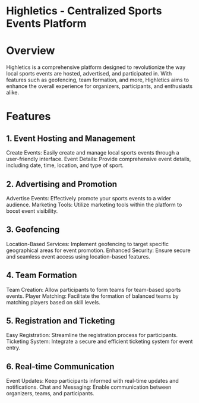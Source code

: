 # Highletics - Centralized Sports Events Platform
 # Overview
Highletics is a comprehensive platform designed to revolutionize the way local sports events are hosted, advertised, and participated in. With features such as geofencing, team formation, and more, Highletics aims to enhance the overall experience for organizers, participants, and enthusiasts alike.

# Features
## 1. Event Hosting and Management
Create Events: Easily create and manage local sports events through a user-friendly interface.
Event Details: Provide comprehensive event details, including date, time, location, and type of sport.
## 2. Advertising and Promotion
Advertise Events: Effectively promote your sports events to a wider audience.
Marketing Tools: Utilize marketing tools within the platform to boost event visibility.
## 3. Geofencing
Location-Based Services: Implement geofencing to target specific geographical areas for event promotion.
Enhanced Security: Ensure secure and seamless event access using location-based features.
## 4. Team Formation
Team Creation: Allow participants to form teams for team-based sports events.
Player Matching: Facilitate the formation of balanced teams by matching players based on skill levels.
## 5. Registration and Ticketing
Easy Registration: Streamline the registration process for participants.
Ticketing System: Integrate a secure and efficient ticketing system for event entry.
## 6. Real-time Communication
Event Updates: Keep participants informed with real-time updates and notifications.
Chat and Messaging: Enable communication between organizers, teams, and participants.
